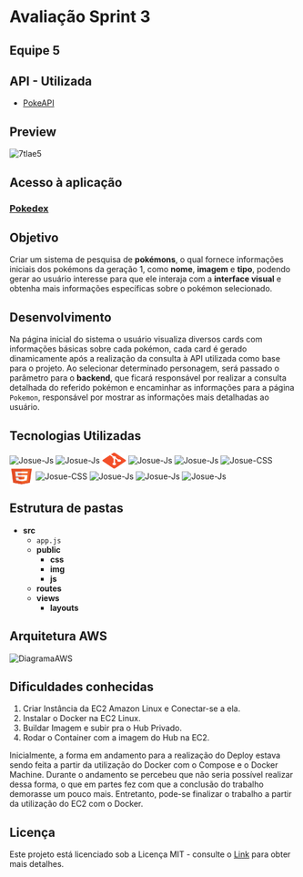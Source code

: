 # Avaliação Sprint 3 

## Equipe 5

## API - Utilizada

- [PokeAPI](https://pokeapi.co/)

## Preview
![7tlae5](https://github.com/JosueFernandes7/FlappyBird_JS/assets/99553096/52f2159f-bc53-4412-8d4f-3766786397b6)

## Acesso à aplicação 
### **[Pokedex](http://ec2-44-202-50-86.compute-1.amazonaws.com:3000/)**
## Objetivo

Criar um sistema de pesquisa de **pokémons**, o qual fornece informações iniciais dos pokémons da geração 1, como **nome**, **imagem** e **tipo**, podendo gerar ao usuário interesse para que ele interaja com a **interface visual** e obtenha mais informações específicas sobre o pokémon selecionado.

## Desenvolvimento

Na página inicial do sistema o usuário visualiza diversos cards com informações básicas sobre cada pokémon, cada card é gerado dinamicamente após a realização da consulta à API utilizada como base para o projeto. Ao selecionar determinado personagem, será passado o parâmetro para o **backend**, que ficará responsável por realizar a consulta detalhada do referido pokémon e encaminhar as informações para a página `Pokemon`, responsável por mostrar as informações mais detalhadas ao usuário.

## Tecnologias Utilizadas
<div style="display: inline-block">
  <img align="center" alt="Josue-Js" height="28" width="42" src="https://cdn.jsdelivr.net/gh/devicons/devicon/icons/nodejs/nodejs-original.svg" />
  <img align="center" alt="Josue-Js" height="28" width="42" src="https://icongr.am/devicon/express-original.svg?size=148&color=00f030" />
  <img align="center" alt="Josue-Git" height="28" width="42" src="https://raw.githubusercontent.com/devicons/devicon/master/icons/git/git-original.svg">
  <img align="center" alt="Josue-Js" height="28" width="42" src="https://cdn.jsdelivr.net/gh/devicons/devicon/icons/npm/npm-original-wordmark.svg" />
  <img align="center" alt="Josue-Js" height="28" width="42" src="https://cdn.jsdelivr.net/gh/devicons/devicon/icons/handlebars/handlebars-original.svg" />
  <img align="center" alt="Josue-CSS" height="28" width="42" src="https://cdn.jsdelivr.net/gh/devicons/devicon/icons/bootstrap/bootstrap-original.svg"/>  
  <img align="center" alt="Josue-HTML" height="28" width="42" src="https://raw.githubusercontent.com/devicons/devicon/master/icons/html5/html5-original.svg">
  <img align="center" alt="Josue-CSS" height="28" width="42" src="https://cdn.jsdelivr.net/gh/devicons/devicon/icons/css3/css3-original.svg">
  <img align="center" alt="Josue-Js" height="28" width="42" src="https://cdn.jsdelivr.net/gh/devicons/devicon/icons/amazonwebservices/amazonwebservices-plain-wordmark.svg" />
  <img align="center" alt="Josue-Js" height="28" width="42" src="https://icongr.am/devicon/docker-original.svg?size=148&color=00f030" />
  <img align="center" alt="Josue-Js" height="28" width="42" src="https://cdn.jsdelivr.net/gh/devicons/devicon/icons/jquery/jquery-original.svg" />
</div>

## Estrutura de pastas
- **src**
  - `app.js`
  - **public**
    - **css**
    - **img**
    - **js**
  - **routes**
  - **views**
    - **layouts**

## Arquitetura AWS
![DiagramaAWS](https://github.com/JosueFernandes7/Web-Study/assets/99553096/9cb601ea-f57b-4559-95ee-463db6980b8b)
## Dificuldades conhecidas

1. Criar Instância da EC2 Amazon Linux e Conectar-se a ela.
2. Instalar o Docker na EC2 Linux.
3. Buildar Imagem e subir pra o Hub Privado.
4. Rodar o Container com a imagem do Hub na EC2.

Inicialmente, a forma em andamento para a realização do Deploy estava sendo feita a partir da utilização do Docker com o Compose e o Docker Machine. Durante o andamento se percebeu que não seria possível realizar dessa forma, o que em partes fez com que a conclusão do trabalho demorasse um pouco mais. 
Entretanto, pode-se finalizar o trabalho a partir da utilização do EC2 com o Docker.

## Licença

Este projeto está licenciado sob a Licença MIT - consulte o [Link](https://mit-license.org/) para obter mais detalhes.

